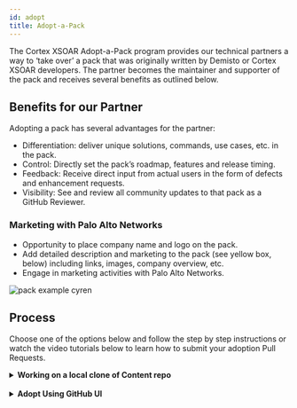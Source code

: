 ```yaml
---
id: adopt 
title: Adopt-a-Pack 
---
```


The Cortex XSOAR Adopt-a-Pack program provides our technical partners a way to ‘take over’ a pack that was originally written by Demisto or Cortex XSOAR developers. The partner becomes the maintainer and supporter of the pack and receives several benefits as outlined below.

## Benefits for our Partner
Adopting a pack has several advantages for the partner:
- Differentiation: deliver unique solutions, commands, use cases, etc. in the pack.
- Control: Directly set the pack’s roadmap, features and release timing.
- Feedback: Receive direct input from actual users in the form of defects and enhancement requests.
- Visibility: See and review all community updates to that pack as a GitHub Reviewer.

### Marketing with Palo Alto Networks
- Opportunity to place company name and logo on the pack.
- Add detailed description and marketing to the pack (see yellow box, below) including links, images, company overview, etc. 
- Engage in marketing activities with Palo Alto Networks.

![pack example cyren](/doc_imgs/partners/packexample_cyren.png)

## Process
Choose one of the options below and follow the step by step instructions or watch the video tutorials below to learn how to submit your adoption Pull Requests. 

<details>
<summary><strong>Working on a local clone of Content repo</strong></summary>
<br/>

These methods assume that you have already [forked the `content` repository](https://xsoar.pan.dev/docs/tutorials/tut-setup-dev#step-2-fork-the-github-repo) and [cloned the fork onto your local machine](https://xsoar.pan.dev/docs/tutorials/tut-setup-dev#step-3-clone-the-github-fork-locally).
Choose either one of the methods below to start or complete adoption.

<details>
<summary><strong>Adopt Using Helper Script</strong></summary>

<br/>

This script will automatically perform the necessary steps to create an adoption PR.

**Note:** The script was only tested on Unix systems, specifically Mac OS and Ubuntu. It might not work correctly on other systems. 

**Requirements:**
Before using this automation, make sure you have [`git`](https://git-scm.com/downloads) and [`python3`](https://www.python.org/downloads/) installed and in your `PATH`. This script will install [`demisto-sdk`](https://github.com/demisto/demisto-sdk#installation) python package if it does not exist in your environment.

Follow the steps below to adopt using the helper script:

1. Change directory to where the `content` repository is located. This is the location where you [cloned the forked `content` repository](https://xsoar.pan.dev/docs/tutorials/tut-setup-dev#step-3-clone-the-github-fork-locally).

2. Look for the Pack you want to adopt in the `content/Packs/` directory. You will use the folder name as the second argument to the `adopt_pack.bash` script. 
For example, if we wanted to start adopting the `HelloWorld` Pack, we would run the following command:

    ```bash
    ./Utils/adopt_pack.bash start HelloWorld
    ```

3. **After 90 days**, run the script below to complete the adoption:

    ```bash
    ./Utils/adopt_pack.bash complete HelloWorld
    ```

    You will be prompted for the following information when running this command:

    - `URL`: A link to your organization's support site.
    - `Email`: Email address for your organization's support.
    - `Author Image`: A link to download an [Author image](https://xsoar.pan.dev/docs/packs/packs-format#author_imagepng). If no link is supplied, please add this manually.

</details>

<details>
<summary><strong>Adopt Using Visual Studio Code</strong></summary>


If you are creating the Pull Request from Visual Studio, please follow the below steps. For additional guidance, watch the <a href="https://www.youtube.com/watch?v=9GPkhtRw4Oc">Visual Studio video overview</a>.

1. Locate your company's pack folder and open the `README.md` file. Paste the below text into the file: 

    ```
    Note: Support for this Pack will be moved to the Partner on MONTH, DAY, YEAR.
    ```
    Make sure you change the `MONTH`, `DAY`, and `YEAR` to the appropriate date that is 90 days from your submission date.

2. Once complete, save these changes and run `demisto-sdk update-release-notes -i <path to pack> -f` to update the release notes. See [documentation](https://github.com/demisto/demisto-sdk/blob/master/demisto_sdk/commands/update_release_notes/README.md). After the command has been completed, it will create the new release note Markdown file in the `ReleaseNotes` folder and update the version number in `pack_metadata.json`. Before continuing, you need to add the following text to the release note: 

        Start of adoption process.

3. Now, it’s time to save and commit the changes as a GitHub pull request. Once you publish the changes via Visual Studio, GitHub will prompt you to open a pull request. When prompted, click the green button “Compare & pull request” 
    - Double check the pull request to ensure all changes are correct 
    - Change the pull request title to _Company Name Pack Adoption_ and adjust the description to _Updating README file for adoption_.
    - When ready, click the green button “Create pull request” on the bottom of the page 
4. The request will now be reviewed, approved and merged by a Cortex XSOAR engineer!

**After the 90 days**, another pull request must be submitted to complete the adoption process. Please follow the below steps if you are submitting the final pull request via Visual Studio:
1. Update the release note just as you did in the first pull request but change the text to the below:
    
    ```
    Note: Support for this Pack moved to the partner on MONTH, DAY, YEAR.
    
    Please contact the partner directly via the support link on the right.
    ```


2. Next, go to the pack_metadata.json file and update the following sections:
    - `currentVersion` - update the version. For this example, we would be updating it to 1.2.12
    - `support` - must say `partner`
    - `author` - must say your company name
    - `url` - must be changed to your company’s support site
    - `email` - must be your company's support email 
    
3. Once everything is updated, save your changes and run the `demisto-sdk update-release-notes -i <path to pack> -f` as you did in the first pull request.

Next, open your pull request in GitHub as you did the first time and the engineers for Cortex XSOAR will review, approve and merge your newly adopted pack! 

</details>
</details>
  

<br/>
 
<details>
<summary><strong>Adopt Using GitHub UI</strong></summary>

If you prefer to create the Pull Request directly from GitHub, please follow the below step by step instructions. For additional guidance, watch the <a href="https://www.youtube.com/watch?v=9mInBTuC6AE">GitHub video overview</a>. 

**Requirements:** Make sure you have a GitHub account and you are logged in.

1. Go to the `Packs` folder and find your company’s pack.
2. Find the `README.md` file and then click the ![Pencil_Icon](/doc_imgs/partners/Pencil_Icon.png) on the right side of the screen to edit the file. 
3. In the first line of the file, copy and paste the below text to show that the support is moving over to the partner: 
    
    ```
    Note: Support for this Pack will be moved to the Partner on MONTH, DAY, YEAR.
    ```
    
    
    Make sure you change the `MONTH`, `DAY`, and `YEAR` to the appropriate date that is 90 days from your submission date.

4. Once complete, save these changes and run `demisto-sdk update-release-notes -i <path to pack> -f` to update the release notes. See [documentation](https://github.com/demisto/demisto-sdk/blob/master/demisto_sdk/commands/update_release_notes/README.md). After the command has been completed, it will create the new release note Markdown file in the `ReleaseNotes` folder and update the version number in `pack_metadata.json`. Before continuing, you need to add the following text to the release note: 

        
        Start of adoption process.
        

5. Edit the Pull Request title to '`COMPANY_NAME` Pack Adoption' and adjust the description to 'Updating README file for adoption'.
6. Create a new branch named `partners-COMPANY_NAME-adoption-start`. 
7. Now, click the green “Commit Changes” button. This will take you to your Pull Request. Scroll down and click the green “Create Pull Request” at the bottom of the screen. 
  
**Note:** If you are not ready to officially submit the pull request for review, you can create a draft pull request instead. To the right of the “Create pull request” button there is a small button with an arrow, click that and choose the Draft option. This will still create the Pull Request but the XSOAR eng team will not review it until it is taken out of draft.
    
Your Pull Request is not ready yet, continue following the instructions below. 
    
8. At the top of your Pull Request, you will see your branch name that you created earlier. Click your branch and it will redirect you back into the main `content` repository. Ensure that the top left corner of the repository has your branch name before continuing. 

![Branch_name](/doc_imgs/partners/Branch_name.png)

9. Now, click into the `Packs` folder and find your company’s folder. Once you are in your company’s folder, click the `pack_metadata.json` file. 

    - Click the pencil to edit this file just as you did previously. 
    - Next, update the version number in the line titled `currentVersion` - increase the version up one number. For example, if it is “1.2.10” change it to “1.2.11”. 
    - Once the number is updated, go to the bottom of the page, make sure you have selected “Commit directly to the branch you’ve already created“ and then click the green “Commit changes” button. 
    - Now this step is completed, onto the next one! 

6. Go back to your `Packs` folder and click into `ReleaseNotes`. 

    - Since we updated the version, we need to create a new release notes file. Find the file that has your original release notes number before you changed it. For example, if you changed “1_2_10” to “1_2_11” then you need to click into “1_2_10”. 
    - Once you find the correct release note, click the edit pencil icon as you did in the previous steps, and copy the last line in the file to keep the same format. Once you have it copied, click cancel changes and go back to the `ReleaseNotes` folder. 
 ![release_note_step](/doc_imgs/partners/release_note_step.png)

   - Next, on the top right hand corner of the screen, click “Add file” and “Create new file”. Name your file the new version number you created earlier, which for this example would be `1_2_11.md`.
   - Now,  paste the text you copied in the previous step. Delete line 2 of the text and write “Start of adoption process, update to readme file” 
   - Name the subject of this to “update release notes”, make sure it is committing to your branch and then click “Commit new file” 

    **Note:** If your Pull Request is still in draft, please commit the changes and remove from draft. 

7. Done! You have started the adoption process. 

**After 90 days**, you will follow the below steps to complete the adoption process:
1. In order to complete the second adoption step, first you will need to update your README file & open a pull request with this text: 
    
    ```
    Note: Support for this Pack moved to the partner on MONTH, DAY, YEAR.
    
    Please contact the partner directly via the support link on the right.
    ```
    
    
2. Next, go to the `pack_metadata.json` file and update the following sections:
    - `currentVersion` - update the version. For this example, we would be updating it to “1.2.12” 
    - `support` - must say “partner” 
    - `Author` - must say your company name
    - `url` - must be changed to your company’s support site
    - `Email` - must be your company's support email 
    - Also, update your Author image using the <a href="https://xsoar.pan.dev/docs/packs/packs-format#author_imagepng">instructions on our site</a>.
3. Lastly, update the release notes as you did in step 6. 

Once the Cortex XSOAR engineering team merges your Pull Request, you will have successfully adopted your pack!


</details>

<br/>